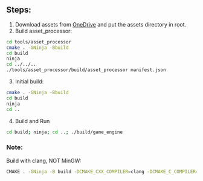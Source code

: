 ## Steps:
1. Download assets from [OneDrive](https://kth-my.sharepoint.com/:f:/g/personal/oscae_ug_kth_se/EkvNSq58i9VEh5Iqsg_l-UIB83xngGy-dJDav7ChcgHiJQ?e=J3qyYU) and put the assets directory in root.
2. Build asset_processor:
```bash
cd tools/asset_processor
cmake . -GNinja -Bbuild
cd build
ninja
cd ../../..
./tools/asset_processor/build/asset_processor manifest.json
```
3. Initial build:
```bash
cmake . -GNinja -Bbuild
cd build
ninja
cd ..
```
4. Build and Run
```bash
cd build; ninja; cd ..; ./build/game_engine
```

### Note:
Build with clang, NOT MinGW:
```bash
CMAKE . -GNinja -B build -DCMAKE_CXX_COMPILER=clang -DCMAKE_C_COMPILER=clang
```
